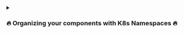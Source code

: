 <details>
 <summary><h3> 🔥 Organizing your components with K8s Namespaces 🔥 </h3></summary>


Kubernetes is an open-source container orchestration platform that provides various features to manage containerized applications.
One of the essential features of Kubernetes is namespaces, which allow users to organize their resources and components within a cluster.

#### What is a Namespace?
A Namespace is a virtual cluster within a Kubernetes cluster that provides a way to divide cluster resources between multiple users or teams. 
It creates a scope for names and helps in organizing resources based on their functionalities. 
In other words, Namespaces provide a way to isolate objects within a Kubernetes cluster.

#### 4 Default Namespaces
Kubernetes provides four default Namespaces, which are:

1. Default: It is the default Namespace where all the objects are created if no other Namespace is specified.
2. kube-system: It contains objects created by the Kubernetes system, such as DaemonSets, ConfigMaps, and Nodes.
3. kube-public: It contains public information accessible to all users.
4. kube-node-lease: It contains node lease information that is used by the Kubernetes controller manager.
#### Create a Namespace
A Namespace can be created using the kubectl command-line tool. The following command creates a Namespace named my-namespace.

cpp
Copy code
kubectl create namespace my-namespace
 #### Why to use Namespaces? 4 Use Cases

1. Resource Isolation: Namespaces provide resource isolation by creating virtual clusters within a Kubernetes cluster, 
making it easier to manage and organize resources for multiple users or teams.
2. Access Control: Namespaces allow users to set access controls for their resources, providing enhanced security within the cluster.
3. Multi-Tenancy: Namespaces enable multiple teams or tenants to share the same cluster infrastructure while maintaining isolation.
4. Resource Quotas: Namespaces enable the allocation of resource quotas to different teams, preventing one team from consuming all available resources.
#### Characteristics of Namespaces

- Namespaces have unique names that can be up to 63 characters long.
- Namespaces can contain objects such as Pods, Services, ConfigMaps, and more.
- Objects within a Namespace can reference other objects within the same Namespace or different Namespaces.
- Namespaces provide resource isolation, access control, multi-tenancy, and resource quotas.
#### Create Components in Namespaces
When creating a component, you can specify the Namespace by using the --namespace option with kubectl. 
For example, the following command creates a Pod named my-pod in the my-namespace Namespace.

perl
Copy code
kubectl run my-pod --image=my-image --namespace=my-namespace
#### Change Active Namespace
The current active Namespace can be changed using the kubectl config command. 
For example, the following command sets the active Namespace to my-namespace.

cpp
Copy code
kubectl config set-context --current --namespace=my-namespace
In conclusion, Namespaces are a powerful feature of Kubernetes that enable users to organize resources, provide resource isolation, access control, multi-tenancy, 
and resource quotas. They are an essential tool for managing complex containerized applications in Kubernetes
